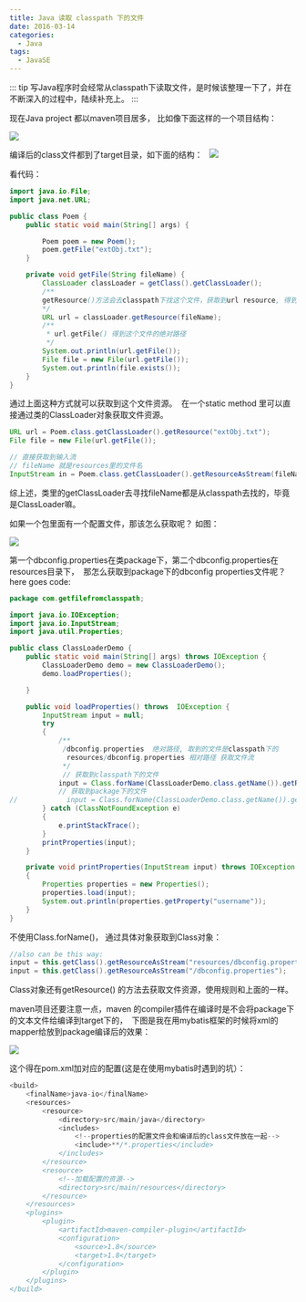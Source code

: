 ```yaml
---
title: Java 读取 classpath 下的文件
date: 2016-03-14
categories:
  - Java
tags: 
  - JavaSE
---
```


::: tip
写Java程序时会经常从classpath下读取文件，是时候该整理一下了，并在不断深入的过程中，陆续补充上。
:::

<!-- more -->

现在Java project 都以maven项目居多， 比如像下面这样的一个项目结构： 

![](http://qiniu.dong4j.info/2019-07-02-15232044522762.jpg)

编译后的class文件都到了target目录，如下面的结构：
 
![](http://qiniu.dong4j.info/2019-07-02-15232044618787.jpg)

看代码：

```java
import java.io.File;
import java.net.URL;

public class Poem {
    public static void main(String[] args) {

        Poem poem = new Poem();
        poem.getFile("extObj.txt");
    }

    private void getFile(String fileName) {
        ClassLoader classLoader = getClass().getClassLoader();
        /**
        getResource()方法会去classpath下找这个文件，获取到url resource, 得到这个资源后，调用url.getFile获取到 文件 的绝对路径
        */
        URL url = classLoader.getResource(fileName);
        /**
         * url.getFile() 得到这个文件的绝对路径
         */
        System.out.println(url.getFile());
        File file = new File(url.getFile());
        System.out.println(file.exists());
    }
}
```

通过上面这种方式就可以获取到这个文件资源。 
在一个static method 里可以直接通过类的ClassLoader对象获取文件资源。

```java
URL url = Poem.class.getClassLoader().getResource("extObj.txt");
File file = new File(url.getFile());

```

```java
// 直接获取到输入流 
// fileName 就是resources里的文件名  
InputStream in = Poem.class.getClassLoader().getResourceAsStream(fileName); 
```

综上述，类里的getClassLoader去寻找fileName都是从classpath去找的，毕竟是ClassLoader嘛。

如果一个包里面有一个配置文件，那该怎么获取呢？ 如图： 

![](http://qiniu.dong4j.info/2019-07-02-15232044804904.jpg)

第一个dbconfig.properties在类package下，第二个dbconfig.properties在resources目录下， 
那怎么获取到package下的dbconfig properties文件呢？ 
here goes code:

```java
package com.getfilefromclasspath;

import java.io.IOException;
import java.io.InputStream;
import java.util.Properties;

public class ClassLoaderDemo {
    public static void main(String[] args) throws IOException {
        ClassLoaderDemo demo = new ClassLoaderDemo();
        demo.loadProperties();

    }

    public void loadProperties() throws  IOException {
        InputStream input = null;
        try
        {
            /**
             /dbconfig.properties  绝对路径, 取到的文件是classpath下的
              resources/dbconfig.properties 相对路径 获取文件流
             */
             // 获取到classpath下的文件
            input = Class.forName(ClassLoaderDemo.class.getName()).getResourceAsStream("/dbconfig.properties");
            // 获取到package下的文件 
//            input = Class.forName(ClassLoaderDemo.class.getName()).getResourceAsStream("resources/dbconfig.properties");
        } catch (ClassNotFoundException e)
        {
            e.printStackTrace();
        }
        printProperties(input);
    }

    private void printProperties(InputStream input) throws IOException
    {
        Properties properties = new Properties();
        properties.load(input);
        System.out.println(properties.getProperty("username"));
    }
}

```

不使用Class.forName()， 通过具体对象获取到Class对象：

```java
//also can be this way:
input = this.getClass().getResourceAsStream("resources/dbconfig.properties");    // 对应package下的文件 
input = this.getClass().getResourceAsStream("/dbconfig.properties");    // 对应resources下的文件 
```

Class对象还有getResource() 的方法去获取文件资源，使用规则和上面的一样。

maven项目还要注意一点，maven 的compiler插件在编译时是不会将package下的文本文件给编译到target下的， 
下图是我在用mybatis框架的时候将xml的mapper给放到package编译后的效果： 

![](http://qiniu.dong4j.info/2019-07-02-15232044913145.jpg)

这个得在pom.xml加对应的配置(这是在使用mybatis时遇到的坑）：

```java
<build>
    <finalName>java-io</finalName>
    <resources>
        <resource>
            <directory>src/main/java</directory>
            <includes>
                <!--properties的配置文件会和编译后的class文件放在一起-->
                <include>**/*.properties</include>
            </includes>
        </resource>
        <resource>
            <!--加载配置的资源-->
            <directory>src/main/resources</directory>
        </resource>
    </resources>
    <plugins>
        <plugin>
            <artifactId>maven-compiler-plugin</artifactId>
            <configuration>
                <source>1.8</source>
                <target>1.8</target>
            </configuration>
        </plugin>
    </plugins>
</build>
```







